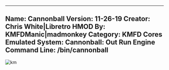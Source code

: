 -----------------------
Name: Cannonball
Version: 11-26-19
Creator: Chris White|Libretro
HMOD By: KMFDManic|madmonkey
Category: KMFD Cores
Emulated System: Cannonball: Out Run Engine
Command Line: /bin/cannonball
-----------------------
![km](https://i.imgur.com/AVK60p1.png)
